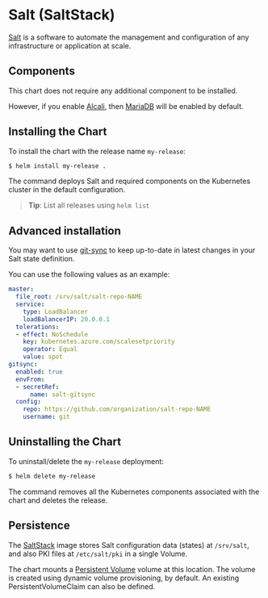 # Salt (SaltStack)

[Salt](https://saltproject.io/) is a software to automate the management and configuration of any infrastructure or application at scale.

## Components

This chart does not require any additional component to be installed.

However, if you enable [Alcali](https://alcali.dev), then [MariaDB](https://artifacthub.io/packages/helm/bitnami/mariadb) will be enabled by default.

## Installing the Chart

To install the chart with the release name `my-release`:

```bash
$ helm install my-release .
```

The command deploys Salt and required components on the Kubernetes cluster in the default configuration.

> **Tip**: List all releases using `helm list`

## Advanced installation

You may want to use [git-sync](https://github.com/kubernetes/git-sync) to keep up-to-date in latest changes in your Salt state definition.

You can use the following values as an example:

```yaml
master:
  file_root: /srv/salt/salt-repo-NAME
  service:
    type: LoadBalancer
    loadBalancerIP: 20.0.0.1
  tolerations:
  - effect: NoSchedule
    key: kubernetes.azure.com/scalesetpriority
    operator: Equal
    value: spot
gitsync:
  enabled: true
  envFrom:
  - secretRef:
      name: salt-gitsync
  config:
    repo: https://github.com/organization/salt-repo-NAME
    username: git
```

## Uninstalling the Chart

To uninstall/delete the `my-release` deployment:

```bash
$ helm delete my-release
```

The command removes all the Kubernetes components associated with the chart and deletes the release.

## Persistence

The [SaltStack](https://hub.docker.com/r/saltstack/salt) image stores Salt configuration data (states) at `/srv/salt`, and also PKI files at `/etc/salt/pki` in a single Volume.

The chart mounts a [Persistent Volume](https://kubernetes.io/docs/user-guide/persistent-volumes/) volume at this location. The volume is created using dynamic volume provisioning, by default. An existing PersistentVolumeClaim can also be defined.
